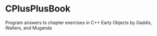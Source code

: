 # CPlusPlusBook
Program answers to chapter exercises in C++ Early Objects by Gaddis, Walters, and Muganda
